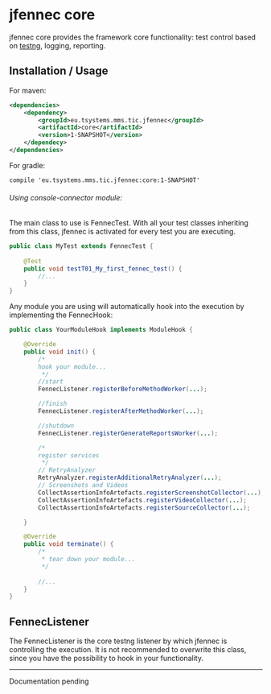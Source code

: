 # jfennec core
jfennec core provides the framework core functionality: test control based on [testng](https://testng.org/doc/index.html), 
logging, reporting.  

## Installation / Usage

For maven:

```xml
<dependencies>
    <dependency>
        <groupId>eu.tsystems.mms.tic.jfennec</groupId>
        <artifactId>core</artifactId>
        <version>1-SNAPSHOT</version>
    </dependecy>
</dependencies>
```

For gradle:
```text
compile 'eu.tsystems.mms.tic.jfennec:core:1-SNAPSHOT'
```

###### Using console-connector module:

The main class to use is FennecTest. With all your test classes inheriting from this class, jfennec is activated
for every test you are executing.  

```java
public class MyTest extends FennecTest {
    
    @Test
    public void testT01_My_first_fennec_test() {
        //...
    }
}
```

Any module you are using will automatically hook into the execution by implementing the FennecHook:

```java
public class YourModuleHook implements ModuleHook {

    @Override
    public void init() {
        /*
        hook your module...
         */
        //start
        FennecListener.registerBeforeMethodWorker(...);

        //finish
        FennecListener.registerAfterMethodWorker(...);

        //shutdown
        FennecListener.registerGenerateReportsWorker(...);

        /*
        register services
         */
        // RetryAnalyzer
        RetryAnalyzer.registerAdditionalRetryAnalyzer(...);
        // Screenshots and Videos
        CollectAssertionInfoArtefacts.registerScreenshotCollector(...);
        CollectAssertionInfoArtefacts.registerVideoCollector(...);
        CollectAssertionInfoArtefacts.registerSourceCollector(...);

    }

    @Override
    public void terminate() {
        /*
         * tear down your module...
         */
        
        //...
    }
}
```

## FennecListener

The FennecListener is the core testng listener by which jfennec is controlling the execution. It is not recommended to 
overwrite this class, since you have the possibility to hook in your functionality. 

***

Documentation pending